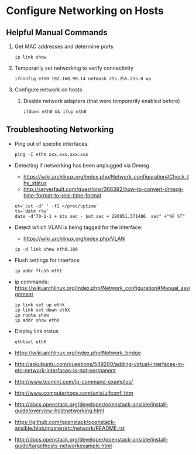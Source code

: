 # Configure Networking on Hosts

## Helpful Manual Commands

1. Get MAC addresses and determine ports
	
	```
	ip link show
	```
	
1. Temporarily set networking to verify connectivity

	```
	ifconfig eth0 192.168.99.14 netmask 255.255.255.0 up
	```

1. Configure network on hosts

	1. Disable network adapters (that were temporarily enabled before)
	
		```
		ifdown eth0 && ifup eth0
		```

## Troubleshooting Networking
* Ping out of specific interfaces:
	
	```
	ping -I ethX xxx.xxx.xxx.xxx
	```

* Detecting if networking has been unplugged via Dmesg
	* <https://wiki.archlinux.org/index.php/Network_configuration#Check_the_status>
	* <http://serverfault.com/questions/366392/how-to-convert-dmesg-time-format-to-real-time-format>

	```
	ut=`cut -d' ' -f1 </proc/uptime`
	ts=`date +%s`
	date -d"70-1-1 + $ts sec - $ut sec + 280951.371486  sec" +"%F %T"
	```
* Detect which VLAN is being tagged for the interface:
	* <https://wiki.archlinux.org/index.php/VLAN>
	
	```
	ip -d link show eth0.100
	```
	
* Flush settings for interface
  
  ```
  ip addr flush eth1
  ```
* ip commands: <https://wiki.archlinux.org/index.php/Network_configuration#Manual_assignment>

	```
	ip link set up ethX
	ip link set down ethX
	ip route show
	ip addr show ethX
	
	```
* Display link status
	
	```
	ethtool ethX
	```
	
* <https://wiki.archlinux.org/index.php/Network_bridge>
* <http://askubuntu.com/questions/549200/adding-virtual-interfaces-in-etc-network-interfaces-is-not-permanent>
* <http://www.tecmint.com/ip-command-examples/>
* <http://www.computerhope.com/unix/uifconfi.htm>
* <http://docs.openstack.org/developer/openstack-ansible/install-guide/overview-hostnetworking.html>
* <https://github.com/openstack/openstack-ansible/blob/master/etc/network/README.rst>
* <http://docs.openstack.org/developer/openstack-ansible/install-guide/targethosts-networkexample.html>

